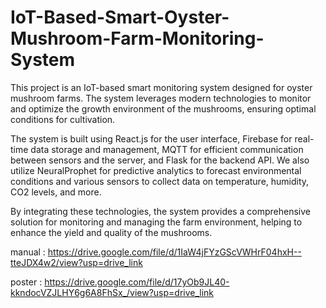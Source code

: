 # IoT-Based-Smart-Oyster-Mushroom-Farm-Monitoring-System

This project is an IoT-based smart monitoring system designed for oyster mushroom farms. The system leverages modern technologies to monitor and optimize the growth environment of the mushrooms, ensuring optimal conditions for cultivation.

The system is built using React.js for the user interface, Firebase for real-time data storage and management, MQTT for efficient communication between sensors and the server, and Flask for the backend API. We also utilize NeuralProphet for predictive analytics to forecast environmental conditions and various sensors to collect data on temperature, humidity, CO2 levels, and more.

By integrating these technologies, the system provides a comprehensive solution for monitoring and managing the farm environment, helping to enhance the yield and quality of the mushrooms.

manual : https://drive.google.com/file/d/1IaW4jFYzGScVWHrF04hxH--tteJDX4w2/view?usp=drive_link

poster : https://drive.google.com/file/d/17yOb9JL40-kkndocVZJLHY6g6A8FhSx_/view?usp=drive_link

